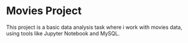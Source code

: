 # Movies Project
This project is a basic data analysis task where i work with movies data, using tools like Jupyter Notebook and MySQL. 
